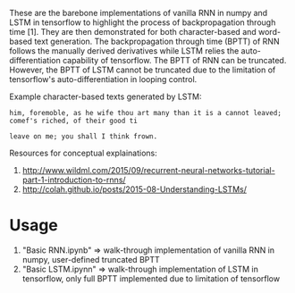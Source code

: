 These are the barebone implementations of vanilla RNN in numpy and LSTM in tensorflow to highlight the process of backpropagation through time [1]. They are then demonstrated for both character-based and word-based text generation. The backpropagation through time (BPTT) of RNN follows the manually derived derivatives while LSTM relies the auto-differentiation capability of tensorflow. The BPTT of RNN can be truncated. However, the BPTT of LSTM cannot be truncated due to the limitation of tensorflow's auto-differentiation in looping control.

Example character-based texts generated by LSTM:

```
him, foremoble, as he wife thou art many than it is a cannot leaved; comef's riched, of their good ti

leave on me; you shall I think frown.
```

Resources for conceptual explainations:
1. http://www.wildml.com/2015/09/recurrent-neural-networks-tutorial-part-1-introduction-to-rnns/
2. http://colah.github.io/posts/2015-08-Understanding-LSTMs/

# Usage

1. "Basic RNN.ipynb" => walk-through implementation of vanilla RNN in numpy, user-defined truncated BPTT
2. "Basic LSTM.ipynn" => walk-through implementation of LSTM in tensorflow, only full BPTT implemented due to limitation of tensorflow